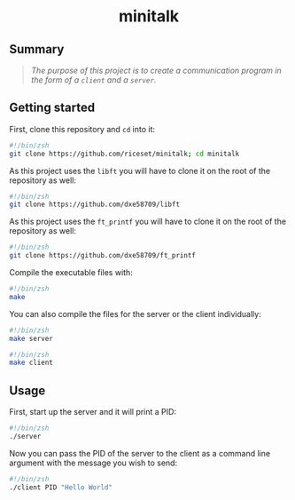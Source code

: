 <h1 align="center">
	minitalk
</h1>

## Summary
><i>The purpose of this project is to create a communication program in the form of a ``client`` and a ``server``.
</i>

## Getting started
First, clone this repository and `cd` into it:

```zsh
#!/bin/zsh
git clone https://github.com/riceset/minitalk; cd minitalk
```
As this project uses the `libft` you will have to clone it on the root of the repository as well:

```zsh
#!/bin/zsh
git clone https://github.com/dxe58709/libft
```

As this project uses the `ft_printf` you will have to clone it on the root of the repository as well:

```zsh
#!/bin/zsh
git clone https://github.com/dxe58709/ft_printf
```


Compile the executable files with:

```zsh
#!/bin/zsh
make
```

You can also compile the files for the server or the client individually:

```zsh
#!/bin/zsh
make server
```

```zsh
#!/bin/zsh
make client
```

## Usage
First, start up the server and it will print a PID:
```zsh
#!/bin/zsh
./server
```
Now you can pass the PID of the server to the client as a command line argument with the message you wish to send:

```zsh
#!/bin/zsh
./client PID "Hello World"
```
